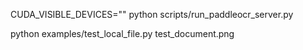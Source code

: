 
CUDA_VISIBLE_DEVICES="" python scripts/run_paddleocr_server.py


python examples/test_local_file.py test_document.png